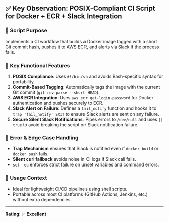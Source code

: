 ## ✅ Key Observation: POSIX-Compliant CI Script for Docker + ECR + Slack Integration

### 🔹 Script Purpose
Implements a CI workflow that builds a Docker image tagged with a short Git commit hash, pushes it to AWS ECR, and alerts via Slack if the process fails.

### 🔹 Key Functional Features
1. **POSIX Compliance**: Uses `#!/bin/sh` and avoids Bash-specific syntax for portability.
2. **Commit-Based Tagging**: Automatically tags the image with the current Git commit (`git rev-parse --short HEAD`).
3. **AWS ECR Integration**: Uses `aws ecr get-login-password` for Docker authentication and pushes securely to ECR.
4. **Slack Alert on Failure**: Defines a `fail_notify` function and hooks it to `trap 'fail_notify' EXIT` to ensure Slack alerts are sent on any failure.
5. **Secure Silent Slack Notifications**: Pipes errors to `/dev/null` and uses `|| true` to avoid breaking the script on Slack notification failure.

### 🔹 Error & Edge Case Handling
- **Trap Mechanism** ensures that Slack is notified even if `docker build` or `docker push` fails.
- **Silent curl fallback** avoids noise in CI logs if Slack call fails.
- `set -eu` enforces strict failure on unset variables and command errors.

### 🔹 Usage Context
- Ideal for lightweight CI/CD pipelines using shell scripts.
- Portable across most CI platforms (GitHub Actions, Jenkins, etc.) without extra dependencies.

---

**Rating**: ✅ **Excellent**
